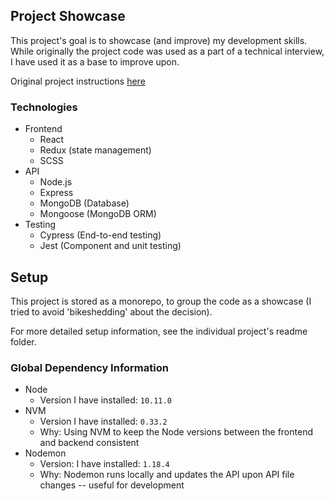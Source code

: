 ## Project Showcase

This project's goal is to showcase (and improve) my development skills. While originally the project code was used as a part of a technical interview, I have used it as a base to improve upon.

Original project instructions [here](coding-exercise-selected.pdf)

### Technologies

- Frontend
  - React
  - Redux (state management)
  - SCSS
- API
  - Node.js
  - Express
  - MongoDB (Database)
  - Mongoose (MongoDB ORM)
- Testing
  - Cypress (End-to-end testing)
  - Jest (Component and unit testing)

## Setup

This project is stored as a monorepo, to group the code as a showcase (I tried to avoid 'bikeshedding' about the decision).

For more detailed setup information, see the individual project's readme folder.

### Global Dependency Information

- Node
  - Version I have installed: `10.11.0`
- NVM
  - Version I have installed: `0.33.2`
  - Why: Using NVM to keep the Node versions between the frontend and backend consistent
- Nodemon
  - Version: I have installed: `1.18.4`
  - Why: Nodemon runs locally and updates the API upon API file changes -- useful for development
